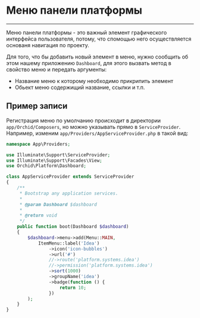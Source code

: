 # Меню панели платформы
----------

Меню панели платформы - это важный элемент графического интерфейса пользователя, потому, что спомощью него осуществляется основаня навигация по проекту.


Для того, что бы добавить новый элемент в меню, нужно сообщить об этом нашему приложению `Dashboard`,
для этого вызвать метод в свойство меню и передать аргументы: 

* Название меню к которому необходимо прикрипить элемент
* Обьект меню содержищий название, ссылки и т.п.

## Пример записи

Регистрация меню по умолчанию происходит в директории `app/Orchid/Composers`, но можно указывать прямо в `ServiceProvider`.
Например, изменим `app/Providers/AppServiceProvider.php` в такой вид:
	
```php
namespace App\Providers;

use Illuminate\Support\ServiceProvider;
use Illuminate\Support\Facades\View;
use Orchid\Platform\Dashboard;

class AppServiceProvider extends ServiceProvider
{
    /**
     * Bootstrap any application services.
     *
     * @param Dashboard $dashboard
     *
     * @return void
     */
    public function boot(Dashboard $dashboard)
    {
        $dashboard->menu->add(Menu::MAIN,
            ItemMenu::label('Idea')
                ->icon('icon-bubbles')
                ->url('#')
                //->route('platform.systems.idea')
                //->permission('platform.systems.idea')
                ->sort(1000)
                ->groupName('idea')
                ->badge(function () {
                    return 10;
                })
        );
    }
}
```
	
